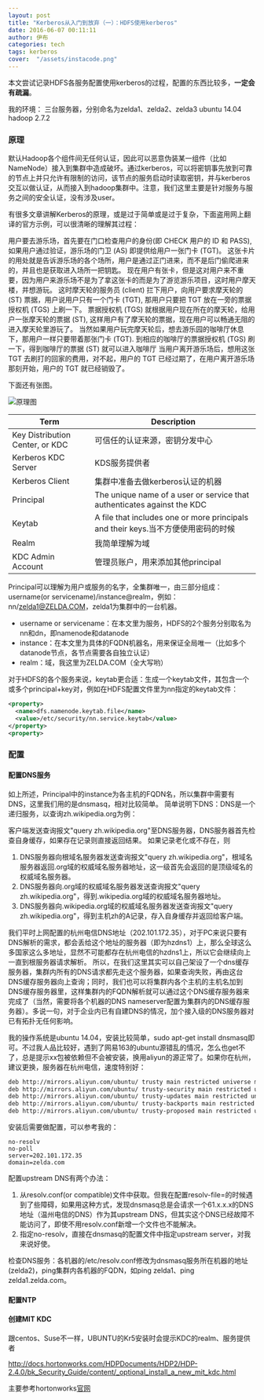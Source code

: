 ```yaml
---
layout: post
title: "Kerberos从入门到放弃（一）：HDFS使用kerberos"
date: 2016-06-07 00:11:11
author: 伊布
categories: tech
tags: kerberos
cover:  "/assets/instacode.png"
---
```


本文尝试记录HDFS各服务配置使用kerberos的过程，配置的东西比较多，**一定会有疏漏**。

我的环境：
三台服务器，分别命名为zelda1、zelda2、zelda3
ubuntu 14.04
hadoop 2.7.2


### 原理

默认Hadoop各个组件间无任何认证，因此可以恶意伪装某一组件（比如NameNode）接入到集群中造成破坏。通过kerberos，可以将密钥事先放到可靠的节点上并只允许有限制的访问，该节点的服务启动时读取密钥，并与kerberos交互以做认证，从而接入到hadoop集群中。注意，我们这里主要是针对服务与服务之间的安全认证，没有涉及user。

有很多文章讲解Kerberos的原理，或是过于简单或是过于复杂，下面盗用网上翻译的官方示例，可以很清晰的理解其过程：

用户要去游乐场，首先要在门口检查用户的身份(即 CHECK 用户的 ID 和 PASS), 如果用户通过验证，游乐场的门卫 (AS) 即提供给用户一张门卡 (TGT)。
这张卡片的用处就是告诉游乐场的各个场所，用户是通过正门进来，而不是后门偷爬进来的，并且也是获取进入场所一把钥匙。
现在用户有张卡，但是这对用户来不重要，因为用户来游乐场不是为了拿这张卡的而是为了游览游乐项目，这时用户摩天楼，并想游玩。
这时摩天轮的服务员 (client) 拦下用户，向用户要求摩天轮的 (ST) 票据，用户说用户只有一个门卡 (TGT), 那用户只要把 TGT 放在一旁的票据授权机 (TGS) 上刷一下。
票据授权机 (TGS) 就根据用户现在所在的摩天轮，给用户一张摩天轮的票据 (ST), 这样用户有了摩天轮的票据，现在用户可以畅通无阻的进入摩天轮里游玩了。
当然如果用户玩完摩天轮后，想去游乐园的咖啡厅休息下，那用户一样只要带着那张门卡 (TGT). 到相应的咖啡厅的票据授权机 (TGS) 刷一下，得到咖啡厅的票据 (ST) 就可以进入咖啡厅
当用户离开游乐场后，想用这张 TGT 去刷打的回家的费用，对不起，用户的 TGT 已经过期了，在用户离开游乐场那刻开始，用户的 TGT 就已经销毁了。

下面还有张图。

![原理图](http://7xir15.com1.z0.glb.clouddn.com/cas.png)

| Term | Description |
|--------|--------|
| Key Distribution Center, or KDC       |   可信任的认证来源，密钥分发中心     |
| Kerberos KDC Server | KDS服务提供者 |
| Kerberos Client | 集群中准备去做kerberos认证的机器 |
| Principal | The unique name of a user or service that authenticates against the KDC |
| Keytab | A file that includes one or more principals and their keys.当不方便使用密码的时候 |
| Realm | 我简单理解为域 |
| KDC Admin Account | 管理员账户，用来添加其他principal |


Principal可以理解为用户或服务的名字，全集群唯一，由三部分组成：username(or servicename)/instance@realm，例如：nn/zelda1@ZELDA.COM，zelda1为集群中的一台机器。

- username or servicename：在本文里为服务，HDFS的2个服务分别取名为nn和dn，即namenode和datanode
- instance：在本文里为具体的FQDN机器名，用来保证全局唯一（比如多个datanode节点，各节点需要各自独立认证）
- realm：域，我这里为ZELDA.COM（全大写哟）

对于HDFS的各个服务来说，keytab更合适：生成一个keytab文件，其包含一个或多个principal+key对，例如在HDFS配置文件里为nn指定的keytab文件：

```xml
<property>
  <name>dfs.namenode.keytab.file</name>
  <value>/etc/security/nn.service.keytab</value>
</property>
<property>

```

### 配置

#### 配置DNS服务

如上所述，Principal中的instance为各主机的FQDN名，所以集群中需要有DNS，这里我们用的是dnsmasq，相对比较简单。
简单说明下DNS：DNS是一个递归服务，以查询zh.wikipedia.org为例：

客户端发送查询报文"query zh.wikipedia.org"至DNS服务器，DNS服务器首先检查自身缓存，如果存在记录则直接返回结果。
如果记录老化或不存在，则

1. DNS服务器向根域名服务器发送查询报文"query zh.wikipedia.org"，根域名服务器返回.org域的权威域名服务器地址，这一级首先会返回的是顶级域名的权威域名服务器。
2. DNS服务器向.org域的权威域名服务器发送查询报文"query zh.wikipedia.org"，得到.wikipedia.org域的权威域名服务器地址。
3. DNS服务器向.wikipedia.org域的权威域名服务器发送查询报文"query zh.wikipedia.org"，得到主机zh的A记录，存入自身缓存并返回给客户端。

我们平时上网配置的杭州电信DNS地址（202.101.172.35），对于PC来说只要有DNS解析的需求，都会丢给这个地址的服务器（即为hzdns1）上，那么全球这么多国家这么多地址，显然不可能都存在杭州电信的hzdns1上，所以它会继续向上一直到根服务器请求解析。
所以，在我们这里其实可以自己架设了一个dns缓存服务器，集群内所有的DNS请求都先走这个服务器，如果查询失败，再由这台DNS缓存服务器向上查询；同时，我们也可以将集群内各个主机的主机名加到DNS缓存服务器里，这样集群内的FQDN解析就可以通过这个DNS缓存服务器来完成了（当然，需要将各个机器的DNS nameserver配置为集群内的DNS缓存服务器）。多说一句，对于企业内已有自建DNS的情况，加个接入级的DNS服务器对已有拓扑无任何影响。

我的操作系统是ubuntu 14.04，安装比较简单，sudo apt-get install dnsmasq即可。不过我人品比较好，遇到了网易163的ubuntu源错乱的情况，怎么也get不了，总是提示xx包被依赖但不会被安装，换用aliyun的源正常了。如果你在杭州，建议更换，服务器在杭州电信，速度特别好：

```xml
deb http://mirrors.aliyun.com/ubuntu/ trusty main restricted universe multiverse
deb http://mirrors.aliyun.com/ubuntu/ trusty-security main restricted universe multiverse
deb http://mirrors.aliyun.com/ubuntu/ trusty-updates main restricted universe multiverse
deb http://mirrors.aliyun.com/ubuntu/ trusty-backports main restricted universe multiverse
deb http://mirrors.aliyun.com/ubuntu/ trusty-proposed main restricted universe multiverse
```

安装后需要做配置，可以参考我的：

```
no-resolv
no-poll
server=202.101.172.35
domain=zelda.com
```

配置upstream DNS有两个办法：

1. 从resolv.conf(or compatible)文件中获取。但我在配置resolv-file=的时候遇到了些障碍，如果用这种方式，发现dnsmasq总是会请求一个61.x.x.x的DNS地址（温州电信的DNS）作为其upstream DNS，但其实这个DNS已经故障不能访问了，即使不用resolv.conf新增一个文件也不能解决。
2. 指定no-resolv，直接在dnsmasq的配置文件中指定upstream server，对我来说好使。

检查DNS服务：各机器的/etc/resolv.conf修改为dnsmasq服务所在机器的地址(zelda2)，ping集群内各机器的FQDN，如ping zelda1、ping zelda1.zelda.com。

#### 配置NTP



#### 创建MIT KDC

跟centos、Suse不一样，UBUNTU的Kr5安装时会提示KDC的realm、服务提供者


http://docs.hortonworks.com/HDPDocuments/HDP2/HDP-2.4.0/bk_Security_Guide/content/_optional_install_a_new_mit_kdc.html









主要参考hortonworks[官网](http://docs.hortonworks.com/HDPDocuments/HDP2/HDP-2.4.0/bk_Security_Guide/content/kerberos-overview.html)